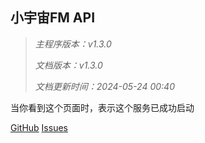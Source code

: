 ## 小宇宙FM API

> *主程序版本：v1.3.0*
>
> *文档版本：v1.3.0*
>
> *文档更新时间：2024-05-24 00:40*

当你看到这个页面时，表示这个服务已成功启动



[GitHub](https://github.com/ultrazg/xyz) [Issues](https://github.com/ultrazg/xyz/issues)